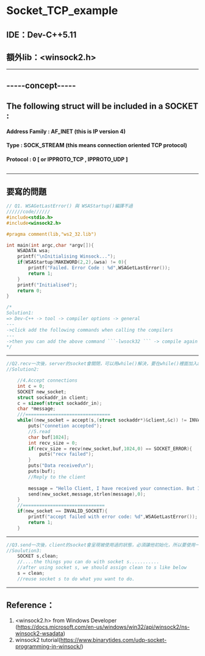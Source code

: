 Socket_TCP_example
===
IDE：Dev-C++5.11
---
額外lib：<winsock2.h>
---
---
##   -----concept-----
## The following struct will be included in a SOCKET :
#### Address Family : AF_INET (this is IP version 4)
#### Type : SOCK_STREAM (this means connection oriented TCP protocol)
#### Protocol : 0 [ or IPPROTO_TCP , IPPROTO_UDP ]
## 
---

## 要寫的問題
```c
// Q1. WSAGetLastError() 與 WSAStartup()編譯不過
//////code//////
#include<stdio.h>
#include<winsock2.h>

#pragma comment(lib,"ws2_32.lib")

int main(int argc,char *argv[]){
	WSADATA wsa;
	printf("\nInitialising Winsock...");
	if(WSAStartup(MAKEWORD(2,2),&wsa) != 0){
		printf("Failed. Error Code : %d",WSAGetLastError());
		return 1;
	}
	printf("Initialised");
	return 0;
}

/*
Solution1:
=> Dev-C++ -> tool -> compiler options -> general
---
->click add the following commands when calling the compilers
---
->then you can add the above command ```-lwsock32 ``` -> compile again
*/
```
---
```c
//Q2.recv一次後，server的socket會關閉，可以用while()解決，要在while()裡面加入accept
//Solution2:

	//4.Accept connections
	int c = 0;
	SOCKET new_socket;
	struct sockaddr_in client;
	c = sizeof(struct sockaddr_in);
	char *message;
	///===============================
	while((new_socket = accept(s,(struct sockaddr*)&client,&c)) != INVALID_SOCKET){
		puts("connetion accepted");
		//5.read
		char buf[1024];
		int recv_size = 0;
		if(recv_size = recv(new_socket,buf,1024,0) == SOCKET_ERROR){
			puts("recv failed");
		}
		puts("Data received\n");
		puts(buf);	
		//Reply to the client
		
		message = "Hello Client, I have received your connection. But I have to go now, bye\n";
		send(new_socket,message,strlen(message),0);
	}
	//==============================
	if(new_socket == INVALID_SOCKET){
		printf("accept failed with error code: %d",WSAGetLastError());
		return 1;
	}
```
---
```c
//Q3.send一次後，client的socket會呈現被使用過的狀態，必須讓他初始化，所以要使用一個乾淨的socket指定給他
//Soulution3:
	SOCKET s,clean;
	//....the things you can do with socket s...........
	//after using socket s, we should assign clean to s like below
	s = clean;
	//reuse socket s to do what you want to do.
```
---
Reference：
---
1. <winsock2.h> from Windows Developer (https://docs.microsoft.com/en-us/windows/win32/api/winsock2/ns-winsock2-wsadata)
2. winsock2 tutorial(https://www.binarytides.com/udp-socket-programming-in-winsock/)
